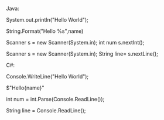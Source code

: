 Java:

System.out.println("Hello World");

String.Format("Hello %s",name)

Scanner s = new Scanner(System.in);
        int num s.nextInt();

Scanner s = new Scanner(System.in);
        String line=  s.nextLine();


C#:

Console.WriteLine("Hello World");

$"Hello{name}"

int num = int.Parse(Console.ReadLine());

String line = Console.ReadLine();

